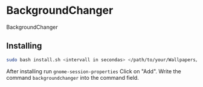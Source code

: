 # BackgroundChanger
BackgroundChanger

## Installing
```bash
sudo bash install.sh <intervall in secondas> </path/to/your/Wallpapers/>
```
After installing run `gnome-session-properties`
Click on "Add".
Write the command `backgroundchanger` into the command field.
